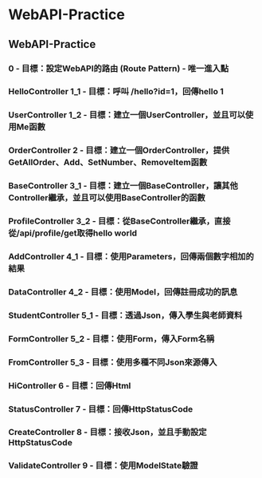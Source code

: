 # WebAPI-Practice
WebAPI-Practice
---
### 0 - 目標：設定WebAPI的路由 (Route Pattern) - 唯一進入點
### HelloController 1_1 - 目標：呼叫 /hello?id=1，回傳hello 1
### UserController 1_2 - 目標：建立一個UserController，並且可以使用Me函數
### OrderController 2 - 目標：建立一個OrderController，提供GetAllOrder、Add、SetNumber、RemoveItem函數
### BaseController 3_1 - 目標：建立一個BaseController，讓其他Controller繼承，並且可以使用BaseController的函數
### ProfileController 3_2 - 目標：從BaseController繼承，直接從/api/profile/get取得hello world
### AddController 4_1 - 目標：使用Parameters，回傳兩個數字相加的結果
### DataController 4_2 - 目標：使用Model，回傳註冊成功的訊息
### StudentController 5_1 - 目標：透過Json，傳入學生與老師資料
### FormController 5_2 - 目標：使用Form，傳入Form名稱
### FromController 5_3 - 目標：使用多種不同Json來源傳入
### HiController 6 - 目標：回傳Html
### StatusController 7 - 目標：回傳HttpStatusCode
### CreateController 8 - 目標：接收Json，並且手動設定HttpStatusCode
### ValidateController 9 - 目標：使用ModelState驗證 
